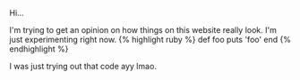 Hi...

I'm trying to get an opinion on how things on this website really look. I'm just experimenting right now. 
{% highlight ruby %}
def foo
  puts 'foo'
end
{% endhighlight %}

I was just trying out that code ayy lmao.
